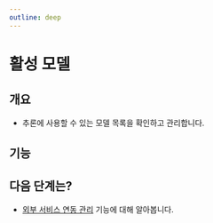 ```yaml
---
outline: deep
---
```


# 활성 모델

## 개요
- 추론에 사용할 수 있는 모델 목록을 확인하고 관리합니다.

## 기능


## 다음 단계는?
- [외부 서비스 연동 관리](./intro-external-service) 기능에 대해 알아봅니다.
